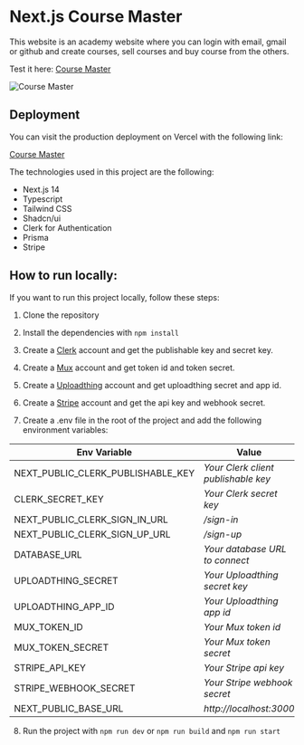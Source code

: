 # Next.js Course Master

This website is an academy website where you can login with email, gmail or github and create courses, sell courses and buy course from the others.

Test it here: [Course Master](https://coursemaster-thuannguyen11s-projects.vercel.app/)

![Course Master](https://github.com/user-attachments/assets/12740b9a-4209-4324-824b-8c920456fab0)

## Deployment

You can visit the production deployment on Vercel with the following link:

[Course Master](https://coursemaster-thuannguyen11s-projects.vercel.app/)

The technologies used in this project are the following:
- Next.js 14
- Typescript
- Tailwind CSS
- Shadcn/ui
- Clerk for Authentication
- Prisma
- Stripe

## How to run locally:

If you want to run this project locally, follow these steps:

1. Clone the repository

2. Install the dependencies with `npm install`

3. Create a [Clerk](https://clerk.com/) account and get the publishable key and secret key.

4. Create a [Mux](https://dashboard.mux.com/login) account and get token id and token secret.

5. Create a [Uploadthing](https://uploadthing.com/) account and get uploadthing secret and app id.

6. Create a [Stripe](https://stripe.com/) account and get the api key and webhook secret.

7. Create a .env file in the root of the project and add the following environment variables:

| Env Variable | Value |
|------------------|--------------|
| NEXT_PUBLIC_CLERK_PUBLISHABLE_KEY | *Your Clerk client publishable key* |
| CLERK_SECRET_KEY | *Your Clerk secret key* |
| NEXT_PUBLIC_CLERK_SIGN_IN_URL | */sign-in* |
| NEXT_PUBLIC_CLERK_SIGN_UP_URL | */sign-up* |
| DATABASE_URL | *Your database URL to connect* |
| UPLOADTHING_SECRET | *Your Uploadthing secret key* |
| UPLOADTHING_APP_ID | *Your Uploadthing app id* |
| MUX_TOKEN_ID | *Your Mux token id* |
| MUX_TOKEN_SECRET | *Your Mux token secret* |
| STRIPE_API_KEY | *Your Stripe api key* |
| STRIPE_WEBHOOK_SECRET | *Your Stripe webhook secret* |
| NEXT_PUBLIC_BASE_URL | *http://localhost:3000* |

8. Run the project with `npm run dev` or `npm run build` and `npm run start`
